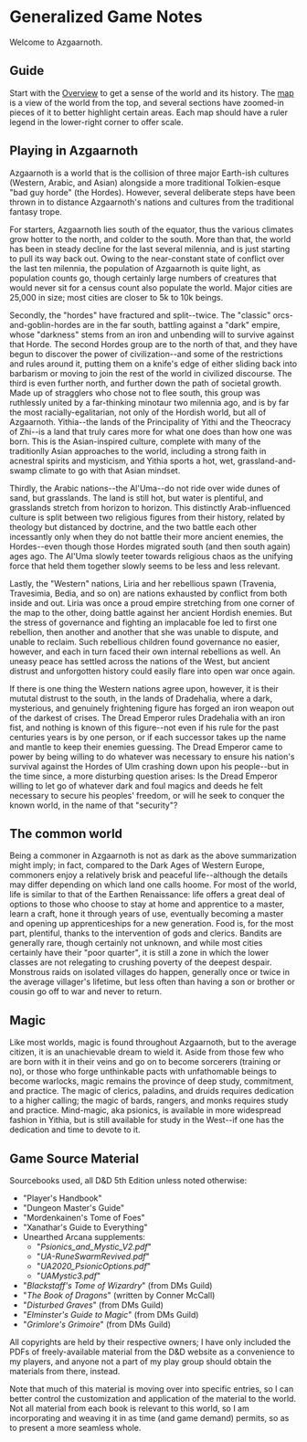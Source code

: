 # Generalized Game Notes
Welcome to Azgaarnoth.

## Guide
Start with the [Overview](Overview.md) to get a sense of the world and its history. The [map](Azgaarnoth.jpeg) is a view of the world from the top, and several sections have zoomed-in pieces of it to better highlight certain areas. Each map should have a ruler legend in the lower-right corner to offer scale.

## Playing in Azgaarnoth
Azgaarnoth is a world that is the collision of three major Earth-ish cultures (Western, Arabic, and Asian) alongside a more traditional Tolkien-esque "bad guy horde" (the Hordes). However, several deliberate steps have been thrown in to distance Azgaarnoth's nations and cultures from the traditional fantasy trope.

For starters, Azgaarnoth lies south of the equator, thus the various climates grow hotter to the north, and colder to the south. More than that, the world has been in steady decline for the last several milennia, and is just starting to pull its way back out. Owing to the near-constant state of conflict over the last ten milennia, the population of Azgaarnoth is quite light, as population counts go, though certainly large numbers of creatures that would never sit for a census count also populate the world. Major cities are 25,000 in size; most cities are closer to 5k to 10k beings.

Secondly, the "hordes" have fractured and split--twice. The "classic" orcs-and-goblin-hordes are in the far south, battling against a "dark" empire, whose "darkness" stems from an iron and unbending will to survive against that Horde. The second Hordes group are to the north of that, and they have begun to discover the power of civilization--and some of the restrictions and rules around it, putting them on a knife's edge of either sliding back into barbarism or moving to join the rest of the world in civilized discourse. The third is even further north, and further down the path of societal growth. Made up of stragglers who chose not to flee south, this group was ruthlessly united by a far-thinking minotaur two milennia ago, and is by far the most racially-egalitarian, not only of the Hordish world, but all of Azgaarnoth. Yithia--the lands of the Principality of Yithi and the Theocracy of Zhi--is a land that truly cares more for what one does than how one was born. This is the Asian-inspired culture, complete with many of the traditionlly Asian approaches to the world, including a strong faith in acnestral spirits and mysticism, and Yithia sports a hot, wet, grassland-and-swamp climate to go with that Asian mindset.

Thirdly, the Arabic nations--the Al'Uma--do not ride over wide dunes of sand, but grasslands. The land is still hot, but water is plentiful, and grasslands stretch from horizon to horizon. This distinctly Arab-influenced culture is split between two religious figures from their history, related by theology but distanced by doctrine, and the two battle each other incessantly only when they do not battle their more ancient enemies, the Hordes--even though those Hordes migrated south (and then south again) ages ago. The Al'Uma slowly teeter towards religious chaos as the unifying force that held them together slowly seems to be less and less relevant.

Lastly, the "Western" nations, Liria and her rebellious spawn (Travenia, Travesimia, Bedia, and so on) are nations exhausted by conflict from both inside and out. Liria was once a proud empire stretching from one corner of the map to the other, doing battle against her ancient Hordish enemies. But the stress of governance and fighting an implacable foe led to first one rebellion, then another and another that she was unable to dispute, and unable to reclaim. Such rebellious children found governance no easier, however, and each in turn faced their own internal rebellions as well. An uneasy peace has settled across the nations of the West, but ancient distrust and unforgotten history could easily flare into open war once again.

If there is one thing the Western nations agree upon, however, it is their mututal distrust to the south, in the lands of Dradehalia, where a dark, mysterious, and genuinely frightening figure has forged an iron weapon out of the darkest of crises. The Dread Emperor rules Dradehalia with an iron fist, and nothing is known of this figure--not even if his rule for the past centuries years is by one person, or if each successor takes up the name and mantle to keep their enemies guessing. The Dread Emperor came to power by being willing to do whatever was necessary to ensure his nation's survival against the Hordes of Ulm crashing down upon his people--but in the time since, a more disturbing question arises: Is the Dread Emperor willing to let go of whatever dark and foul magics and deeds he felt necessary to secure his peoples' freedom, or will he seek to conquer the known world, in the name of that "security"?

## The common world
Being a commoner in Azgaarnoth is not as dark as the above summarization might imply; in fact, compared to the Dark Ages of Western Europe, commoners enjoy a relatively brisk and peaceful life--although the details may differ depending on which land one calls hoome. For most of the world, life is similar to that of the Earthen Renaissance: life offers a great deal of options to those who choose to stay at home and apprentice to a master, learn a craft, hone it through years of use, eventually becoming a master and opening up apprenticeships for a new generation. Food is, for the most part, plentiful, thanks to the intervention of gods and clerics. Bandits are generally rare, though certainly not unknown, and while most cities certainly have their "poor quarter", it is still a zone in which the lower classes are not relegating to crushing poverty of the deepest despair. Monstrous raids on isolated villages do happen, generally once or twice in the average villager's lifetime, but less often than having a son or brother or cousin go off to war and never to return.

## Magic
Like most worlds, magic is found throughout Azgaarnoth, but to the average citizen, it is an unachievable dream to wield it. Aside from those few who are born with it in their veins and go on to become sorcerers (training or no), or those who forge unthinkable pacts with unfathomable beings to become warlocks, magic remains the province of deep study, commitment, and practice. The magic of clerics, paladins, and druids requires dedication to a higher calling; the magic of bards, rangers, and monks requires study and practice. Mind-magic, aka psionics, is available in more widespread fashion in Yithia, but is still available for study in the West--if one has the dedication and time to devote to it.

## Game Source Material
Sourcebooks used, all D&D 5th Edition unless noted otherwise:
* "Player's Handbook"
* "Dungeon Master's Guide"
* "Mordenkainen's Tome of Foes"
* "Xanathar's Guide to Everything"
* Unearthed Arcana supplements:
  * "*Psionics_and_Mystic_V2.pdf*"
  * "*UA-RuneSwarmRevived.pdf*"
  * "*UA2020_PsionicOptions.pdf*"
  * "*UAMystic3.pdf*"
* "*Blackstaff's Tome of Wizardry*" (from DMs Guild)
* "*The Book of Dragons*" (written by Conner McCall)
* "*Disturbed Graves*" (from DMs Guild)
* "*Elminster's Guide to Magic*" (from DMs Guild)
* "*Grimlore's Grimoire*" (from DMs Guild)

All copyrights are held by their respective owners; I have only included the PDFs of freely-available material from the D&D website as a convenience to my players, and anyone not a part of my play group should obtain the materials from there, instead.

Note that much of this material is moving over into specific entries, so I can better control the customization and application of the material to the world. Not all material from each book is relevant to this world, so I am incorporating and weaving it in as time (and game demand) permits, so as to present a more seamless whole.
